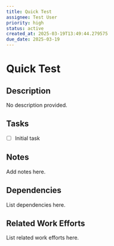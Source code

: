 ```yaml
---
title: Quick Test
assignee: Test User
priority: high
status: active
created_at: 2025-03-19T13:49:44.279575
due_date: 2025-03-19
---
```


# Quick Test

## Description
No description provided.

## Tasks
- [ ] Initial task

## Notes
Add notes here.

## Dependencies
List dependencies here.

## Related Work Efforts
List related work efforts here.
